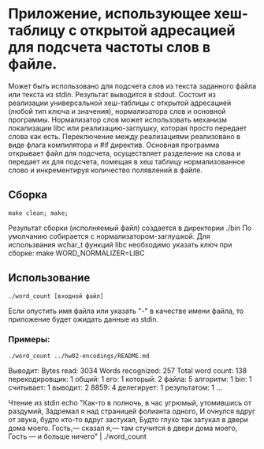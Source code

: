 # Приложение, использующее хеш-таблицу с открытой адресацией для подсчета частоты слов в файле.

Может быть использовано для подсчета слов из текста заданного файла или текста из stdin. Результат выводится в stdout.
Состоит из реализации универсальной хеш-таблицы с открытой адресацией (любой тип ключа и значения), нормализатора слов и основной программы. Нормализатор слов может использовать механизм локализации libc или реализацию-заглушку, которая просто передает слова как есть. Переключение между реализациями реализовано в виде флага компилятора и #if директив. Основная программа открывает файл для подсчета, осуществляет разделение на слова и передает их для подсчета, помещая в хеш таблицу нормализованное слово и инкрементируя количество полявлений в файле.

## Сборка
    make clean; make;
Результат сборки (исполняемый файл) создается в директории ./bin
По умолчанию собирается с нормализатором-заглушкой. Для использвания wchar_t функций libc необходимо указать ключ при сборке:
     make WORD_NORMALIZER=LIBC
## Использование
    ./word_count [входной файл]
Если опустить имя файла или указать "-" в качестве имени файла, то приложение будет ожидать данные из stdin.
### Примеры:
    ./word_count ../hw02-encodings/README.md
Выводит:
    Bytes read: 3034
    Words recognized: 257
    Total word count: 138
    перекодировщик: 1
    общий: 1
    его: 1
    который: 2
    файла: 5
    алгоритм: 1
    bin: 1
    считывает: 1
    выводит: 2
    8859: 4
    делегирует: 1
    результатом: 1
    ...

Чтение из stdin
    echo "Как-то в полночь, в час угрюмый, утомившись от раздумий, Задремал я над страницей фолианта одного, И очнулся вдруг от звука, будто кто-то вдруг застукал, Будто глухо так затукал в двери дома моего. Гость,— сказал я,— там стучится в двери дома моего, Гость — и больше ничего" | ./word_count
